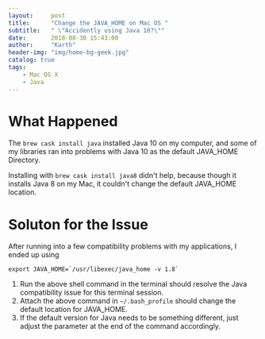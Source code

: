 ```yaml
---
layout:     post
title:      "Change the JAVA_HOME on Mac OS "
subtitle:   " \"Accidently using Java 10?\""
date:       2018-08-30 15:43:00
author:     "Karth"
header-img: "img/home-bg-geek.jpg"
catalog: true
tags:
    - Mac OS X
    - Java
---
```


# What Happened #
The `brew cask install java` installed Java 10 on my computer, and some of my libraries ran into problems with Java 10 as the default JAVA_HOME Directory. 

Installing with `brew cask install java8` didn't help, because though it installs Java 8 on my Mac, it couldn't change the default JAVA_HOME location. 

# Soluton for the Issue #
After running into a few compatibility problems with my applications, I ended up using 
```
export JAVA_HOME=`/usr/libexec/java_home -v 1.8`
```

1. Run the above shell command in the terminal should resolve the Java compatibility issue for this terminal session.
2. Attach the above command in ` ~/.bash_profile ` should change the default location for JAVA_HOME. 
3. If the default version for Java needs to be something different, just adjust the parameter at the end of the command accordingly. 
